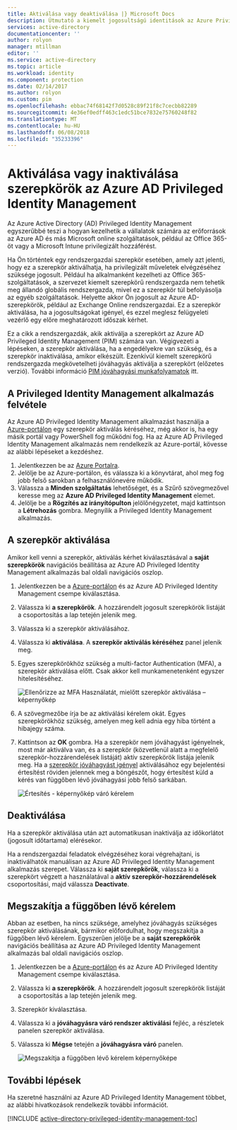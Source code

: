 ```yaml
---
title: Aktiválása vagy deaktiválása |} Microsoft Docs
description: Útmutató a kiemelt jogosultságú identitások az Azure Privileged Identity Management alkalmazással szerepkörök aktiválása.
services: active-directory
documentationcenter: ''
author: rolyon
manager: mtillman
editor: ''
ms.service: active-directory
ms.topic: article
ms.workload: identity
ms.component: protection
ms.date: 02/14/2017
ms.author: rolyon
ms.custom: pim
ms.openlocfilehash: ebbac74f68142f7d0528c89f21f8c7cecbb82289
ms.sourcegitcommit: 4e36ef0edff463c1edc51bce7832e75760248f82
ms.translationtype: MT
ms.contentlocale: hu-HU
ms.lasthandoff: 06/08/2018
ms.locfileid: "35233396"
---
```

# <a name="how-to-activate-or-deactivate-roles-in-azure-ad-privileged-identity-management"></a>Aktiválása vagy inaktiválása szerepkörök az Azure AD Privileged Identity Management
Az Azure Active Directory (AD) Privileged Identity Management egyszerűbbé teszi a hogyan kezelhetik a vállalatok számára az erőforrások az Azure AD és más Microsoft online szolgáltatások, például az Office 365-öt vagy a Microsoft Intune privilegizált hozzáférést.  

Ha Ön történtek egy rendszergazdai szerepkör esetében, amely azt jelenti, hogy ez a szerepkör aktiválhatja, ha privilegizált műveletek elvégzéséhez szüksége jogosult. Például ha alkalmanként kezelheti az Office 365-szolgáltatások, a szervezet kiemelt szerepkörű rendszergazda nem tehetik meg állandó globális rendszergazda, mivel ez a szerepkör túl befolyásolja az egyéb szolgáltatások. Helyette akkor Ön jogosult az Azure AD-szerepkörök, például az Exchange Online rendszergazdai. Ez a szerepkör aktiválása, ha a jogosultságokat igényel, és ezzel meglesz felügyeleti vezérlő egy előre meghatározott időszak kérhet.

Ez a cikk a rendszergazdák, akik aktiválja a szerepkört az Azure AD Privileged Identity Management (PIM) számára van. Végigvezeti a lépéseken, a szerepkör aktiválása, ha a engedélyekre van szükség, és a szerepkör inaktiválása, amikor elkészült. Ezenkívül kiemelt szerepkörű rendszergazda megkövetelheti jóváhagyás aktiválja a szerepkört (előzetes verzió). További információ [PIM jóváhagyási munkafolyamatok](./privileged-identity-management/azure-ad-pim-approval-workflow.md) itt.

## <a name="add-the-privileged-identity-management-application"></a>A Privileged Identity Management alkalmazás felvétele
Az Azure AD Privileged Identity Management alkalmazást használja a [Azure-portálon](https://portal.azure.com/) egy szerepkör aktiválás kéréséhez, még akkor is, ha egy másik portál vagy PowerShell fog működni fog. Ha az Azure AD Privileged Identity Management alkalmazás nem rendelkezik az Azure-portál, kövesse az alábbi lépéseket a kezdéshez.

1. Jelentkezzen be az [Azure Portalra](https://portal.azure.com/).
2. Jelölje be az Azure-portálon, és válassza ki a könyvtárat, ahol meg fog jobb felső sarokban a felhasználónevére működik.
3. Válassza a **Minden szolgáltatás** lehetőséget, és a Szűrő szövegmezővel keresse meg az **Azure AD Privileged Identity Management** elemet.
4. Jelölje be a **Rögzítés az irányítópulton** jelölőnégyzetet, majd kattintson a **Létrehozás** gombra. Megnyílik a Privileged Identity Management alkalmazás.

## <a name="activate-a-role"></a>A szerepkör aktiválása
Amikor kell venni a szerepkör, aktiválás kérhet kiválasztásával a **saját szerepkörök** navigációs beállítása az Azure AD Privileged Identity Management alkalmazás bal oldali navigációs oszlop.

1. Jelentkezzen be a [Azure-portálon](https://portal.azure.com/) és az Azure AD Privileged Identity Management csempe kiválasztása.
2. Válassza ki **a szerepkörök**. A hozzárendelt jogosult szerepkörök listáját a csoportosítás a lap tetején jelenik meg.
3. Válassza ki a szerepkör aktiválásához.
4. Válassza ki **aktiválása**. A **szerepkör aktiválás kéréséhez** panel jelenik meg.
5. Egyes szerepkörökhöz szükség a multi-factor Authentication (MFA), a szerepkör aktiválása előtt. Csak akkor kell munkamenetenként egyszer hitelesítéséhez.
   
    ![Ellenőrizze az MFA Használatát, mielőtt szerepkör aktiválása – képernyőkép][2]
6. A szövegmezőbe írja be az aktiválási kérelem okát.  Egyes szerepkörökhöz szükség, amelyen meg kell adnia egy hiba történt a hibajegy száma.
7. Kattintson az **OK** gombra.  Ha a szerepkör nem jóváhagyást igényelnek, most már aktiválva van, és a szerepkör (közvetlenül alatt a megfelelő szerepkör-hozzárendelések listáját) aktív szerepkörök listája jelenik meg. Ha a [szerepkör jóváhagyást igényel](./privileged-identity-management/azure-ad-pim-approval-workflow.md) aktiválásához egy bejelentési értesítést röviden jelennek meg a böngészőt, hogy értesítést küld a kérés van függőben lévő jóváhagyási jobb felső sarkában.

    ![Értesítés - képernyőkép váró kérelem][3]

## <a name="deactivate-a-role"></a>Deaktiválása
Ha a szerepkör aktiválása után azt automatikusan inaktiválja az időkorlátot (jogosult időtartama) elérésekor.

Ha a rendszergazdai feladatok elvégzéséhez korai végrehajtani, is inaktiválhatók manuálisan az Azure AD Privileged Identity Management alkalmazás szerepet.  Válassza ki **saját szerepkörök**, válassza ki a szerepkört végzett a használatával a **aktív szerepkör-hozzárendelések** csoportosítási, majd válassza **Deactivate**.  

## <a name="cancel-a-pending-request"></a>Megszakítja a függőben lévő kérelem
Abban az esetben, ha nincs szüksége, amelyhez jóváhagyás szükséges szerepkör aktiválásának, bármikor előfordulhat, hogy megszakítja a függőben lévő kérelem. Egyszerűen jelölje be a **saját szerepkörök** navigációs beállítása az Azure AD Privileged Identity Management alkalmazás bal oldali navigációs oszlop.

1. Jelentkezzen be a [Azure-portálon](https://portal.azure.com/) és az Azure AD Privileged Identity Management csempe kiválasztása.
2. Válassza ki **a szerepkörök**. A hozzárendelt jogosult szerepkörök listáját a csoportosítás a lap tetején jelenik meg.
3. Szerepkör kiválasztása.
4. Válassza ki a **jóváhagyásra váró rendszer aktiválási** fejléc, a részletek panelen szerepkör aktiválása.
5. Válassza ki **Mégse** tetején a **jóváhagyásra váró** panelen.

   ![Megszakítja a függőben lévő kérelem képernyőképe][4]

## <a name="next-steps"></a>További lépések
Ha szeretné használni az Azure AD Privileged Identity Management többet, az alábbi hivatkozások rendelkezik további információt.

[!INCLUDE [active-directory-privileged-identity-management-toc](../../includes/active-directory-privileged-identity-management-toc.md)]

<!--Image references-->

[1]: ./media/active-directory-privileged-identity-management-configure/PIM_EnablePim.png
[2]: ./media/active-directory-privileged-identity-management-how-to-activate-role/PIM_activation_MFA.png
[3]: ./media/active-directory-privileged-identity-management-how-to-activate-role/PIM_Request_Pending_Toast2.png
[4]: ./media/active-directory-privileged-identity-management-how-to-activate-role/PIM_Request_Pending_Banner_Cancel.png
